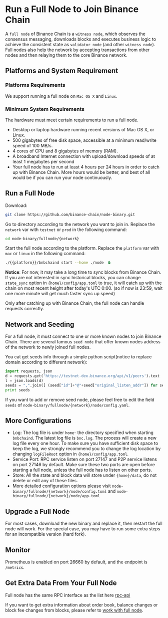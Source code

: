 # Run a Full Node to Join Binance Chain

A `full node` of Binance Chain is a `witness node`, which observes the consensus messaging,
downloads blocks and executes business logic to achieve the consistent state as `validator node` (and other `witness node`).
Full nodes also help the network by accepting transactions from other nodes  and then relaying them to the core Binance network.

## Platforms and System Requirement

### Platforms Requirements

We support running a full node on `Mac OS X` and `Linux`.

### Minimum System Requirements
The hardware must meet certain requirements to run a full node.

- Desktop or laptop hardware running recent versions of Mac OS X, or Linux.
- 500 gigabytes of free disk space, accessible at a minimum read/write speed of 100 MB/s.
- 4 cores of CPU and 8 gigabytes of memory (RAM).
- A broadband Internet connection with upload/download speeds of at least 1 megabytes per second
- Your full node has to run at least 4 hours per 24 hours in order to catch up with Binance Chain.
More hours would be better, and best of all would be if you can run your node continuously.

## Run a Full Node

Download:
```bash
git clone https://github.com/binance-chain/node-binary.git
```

Go to directory according to the network you want to join in. Replace the `network` var with `testnet` or `prod` in the
following command:
```bash
cd node-binary/fullnode/{network}
```

Start the full node according to the platform. Replace the `platform` var with `mac` or `linux` in the following command:
```bash
./{{platform}}/bnbchaind start --home ./node  &
```

**Notice**: For now, it may take a long time to sync blocks from Binance Chain. If you are not interested in sync historical blocks, you can change `state_sync` option in `{home}/config/app.toml` to true, it will catch up with the chain on most recent height after today's UTC 0:00. (so if now is 23:59, wait one more minute will get much faster sync up speed)

Only after catching up with Binance Chain, the full node can handle requests correctly.

## Network and Seeding

For a full node, it must connect to one or more known nodes to join Binance Chain. There are several famous `seed node` that
offer known nodes address of the network to newly joined full nodes.

You cat get seeds info through a simple python script(notice to replace domain according to different network):

```python
import requests, json
d = requests.get('https://testnet-dex.binance.org/api/v1/peers').text
l = json.loads(d)
seeds = ",".join([ (seed["id"]+"@"+seed["original_listen_addr"]) for seed in l if "accelerated" not in seed ])
print seeds
```

If you want to add or remove seed node, please feel free to edit the field `seeds` of `node-binary/fullnode/{network}/node/config.yaml`.


## More Configurations

- Log: The log file is under `home`- the directory specified when starting `bnbchaind`. The latest log file is `bnc.log`. The process will create a new log file every one hour. To make sure you have sufficient disk space to keep the log, we strongly recommend you to change the log location by changing `logFileRoot` option in `{home}/config/app.toml`.
- Service Port: RPC service listen on port 27147 and P2P service listens on port 27146 by default. Make sure these two ports are open before starting a full node, unless the full node has to listen on other ports.
- Store: All the state and block data will store under `{home}/data`, do not delete or edit any of these files.
- More detailed configuration options please visit `node-binary/fullnode/{network}/node/config.toml` and `node-binary/fullnode/{network}/node/app.toml`

## Upgrade a Full Node

For most cases, download the new binary and replace it, then restart the full node will work. For the special case, you may have to run some extra steps for an incompatible version (hard fork).

## Monitor

Prometheus is enabled on port 26660 by default, and the endpoint is `/metrics`.

## Get Extra Data From Your Full Node

Full node has the same RPC interface as the list here [rpc-api](api-reference/node-rpc.md)

If you want to get extra information about order book, balance changes or block fee changes from blocks, please refer to [work with full node](workwith-node.md).

